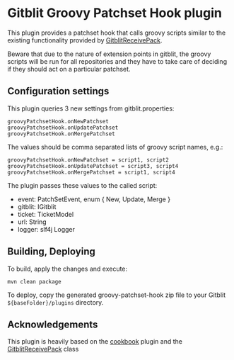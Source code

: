 # Gitblit Groovy Patchset Hook plugin

This plugin provides a patchset hook that calls groovy scripts similar
to the existing functionality provided by [GitblitReceivePack](https://github.com/gitblit/gitblit/blob/master/src/main/java/com/gitblit/git/GitblitReceivePack.java).

Beware that due to the nature of extension points in gitblit, the groovy scripts
will be run for all repositories and they have to take care of deciding if they
should act on a particular patchset.

## Configuration settings

This plugin queries 3 new settings from gitblit.properties:

    groovyPatchsetHook.onNewPatchset
    groovyPatchsetHook.onUpdatePatchset
    groovyPatchsetHook.onMergePatchset

The values should be comma separated lists of groovy script names, e.g.:

    groovyPatchsetHook.onNewPatchset = script1, script2
    groovyPatchsetHook.onUpdatePatchset = script3, script4
    groovyPatchsetHook.onMergePatchset = script1, script4

The plugin passes these values to the called script:

 - event: PatchSetEvent, enum { New, Update, Merge }
 - gitblit: IGitblit
 - ticket: TicketModel
 - url: String
 - logger: slf4j Logger 

## Building, Deploying

To build, apply the changes and execute:

```
mvn clean package
```

To deploy, copy the generated groovy-patchset-hook zip file to your Gitblit `${baseFolder}/plugins` directory.

## Acknowledgements

This plugin is heavily based on the [cookbook](https://github.com/gitblit/gitblit-cookbook-plugin) plugin and
the [GitblitReceivePack](https://github.com/gitblit/gitblit/blob/master/src/main/java/com/gitblit/git/GitblitReceivePack.java) class


